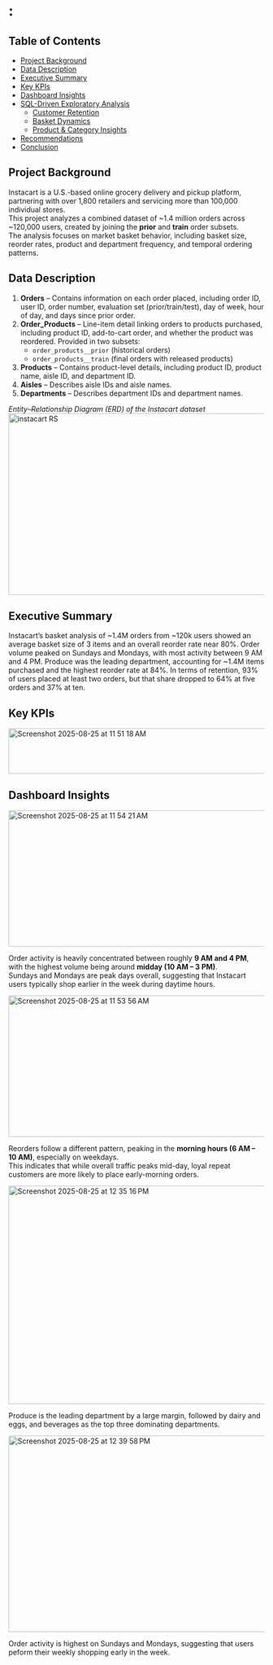 # :
## Table of Contents
- [Project Background](#project-background)
- [Data Description](#data-description)
- [Executive Summary](#executive-summary)
- [Key KPIs](#key-kpis)
- [Dashboard Insights](#dashboard-insights)
- [SQL-Driven Exploratory Analysis](#sql-driven-exploratory-analysis)
  - [Customer Retention](#customer-retention)
  - [Basket Dynamics](#basket-dynamics)
  - [Product & Category Insights](#product--category-insights)
- [Recommendations](#recommendations)
- [Conclusion](#conclusion)

## Project Background
Instacart is a U.S.-based online grocery delivery and pickup platform, partnering with over 1,800 retailers and servicing more than 100,000 individual stores.  
This project analyzes a combined dataset of ~1.4 million orders across ~120,000 users, created by joining the **prior** and **train** order subsets.  
The analysis focuses on market basket behavior, including basket size, reorder rates, product and department frequency, and temporal ordering patterns.  

## Data Description
1. **Orders** – Contains information on each order placed, including order ID, user ID, order number, evaluation set (prior/train/test), day of week, hour of day, and days since prior order.  
2. **Order_Products** – Line-item detail linking orders to products purchased, including product ID, add-to-cart order, and whether the product was reordered. Provided in two subsets:  
   - `order_products__prior` (historical orders)  
   - `order_products__train` (final orders with released products)  
3. **Products** – Contains product-level details, including product ID, product name, aisle ID, and department ID.  
4. **Aisles** – Describes aisle IDs and aisle names.  
5. **Departments** – Describes department IDs and department names.
   
*Entity–Relationship Diagram (ERD) of the Instacart dataset*
<img width="584" height="357" alt="instacart RS" src="https://github.com/user-attachments/assets/4b13e6ee-a591-4d98-a717-e6796a613061" />

## Executive Summary
Instacart’s basket analysis of ~1.4M orders from ~120k users showed an average basket size of 3 items and an overall reorder rate near 80%. Order volume peaked on Sundays and Mondays, with most activity between 9 AM and 4 PM. Produce was the leading department, accounting for ~1.4M items purchased and the highest reorder rate at 84%. In terms of retention, 93% of users placed at least two orders, but that share dropped to 64% at five orders and 37% at ten.

## Key KPIs
<img width="1002" height="89" alt="Screenshot 2025-08-25 at 11 51 18 AM" src="https://github.com/user-attachments/assets/c3da58a1-425c-4232-9dad-b5705b5d9c2c" />

## Dashboard Insights
<img width="597" height="268" alt="Screenshot 2025-08-25 at 11 54 21 AM" src="https://github.com/user-attachments/assets/70ff9e40-bc9a-4730-a935-b1fb8ba36bfd" />


Order activity is heavily concentrated between roughly **9 AM and 4 PM**, with the highest volume being around **midday (10 AM – 3 PM)**.  
Sundays and Mondays are peak days overall, suggesting that Instacart users typically shop earlier in the week during daytime hours.  

<img width="599" height="278" alt="Screenshot 2025-08-25 at 11 53 56 AM" src="https://github.com/user-attachments/assets/6cef39dc-5dfe-4cf5-8aa1-2eca497663ff" /> 


Reorders follow a different pattern, peaking in the **morning hours (6 AM – 10 AM)**, especially on weekdays.  
This indicates that while overall traffic peaks mid-day, loyal repeat customers are more likely to place early-morning orders.  

<img width="1080" height="429" alt="Screenshot 2025-08-25 at 12 35 16 PM" src="https://github.com/user-attachments/assets/a1d2fa91-8c3d-4a95-9d24-0107c3ac548c" />


Produce is the leading department by a large margin, followed by dairy and eggs, and beverages as the top three dominating departments.

<img width="531" height="386" alt="Screenshot 2025-08-25 at 12 39 58 PM" src="https://github.com/user-attachments/assets/f1f42e0d-61e8-47a6-8212-5eb301df4140" />

Order activity is highest on Sundays and Mondays, suggesting that users peform their weekly shopping early in the week.










